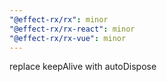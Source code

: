 ```yaml
---
"@effect-rx/rx": minor
"@effect-rx/rx-react": minor
"@effect-rx/rx-vue": minor
---
```


replace keepAlive with autoDispose
